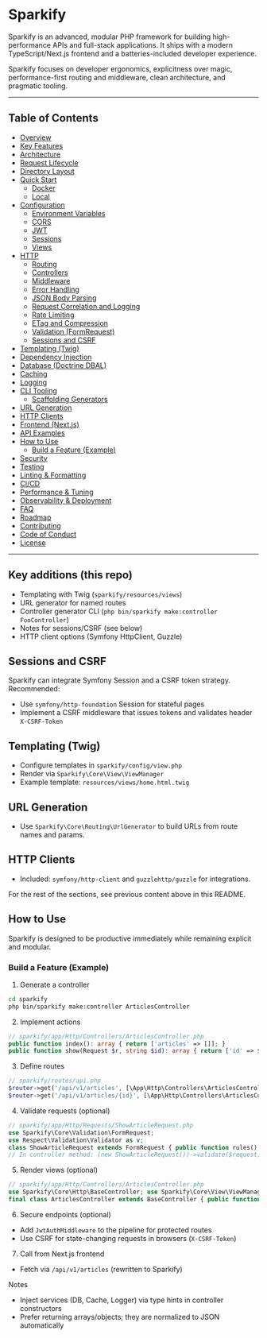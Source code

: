 # Sparkify

Sparkify is an advanced, modular PHP framework for building high-performance APIs and full-stack applications. It ships with a modern TypeScript/Next.js frontend and a batteries-included developer experience.

Sparkify focuses on developer ergonomics, explicitness over magic, performance-first routing and middleware, clean architecture, and pragmatic tooling.

---

## Table of Contents
- [Overview](#overview)
- [Key Features](#key-features)
- [Architecture](#architecture)
- [Request Lifecycle](#request-lifecycle)
- [Directory Layout](#directory-layout)
- [Quick Start](#quick-start)
  - [Docker](#docker)
  - [Local](#local)
- [Configuration](#configuration)
  - [Environment Variables](#environment-variables)
  - [CORS](#cors)
  - [JWT](#jwt)
  - [Sessions](#sessions)
  - [Views](#views)
- [HTTP](#http)
  - [Routing](#routing)
  - [Controllers](#controllers)
  - [Middleware](#middleware)
  - [Error Handling](#error-handling)
  - [JSON Body Parsing](#json-body-parsing)
  - [Request Correlation and Logging](#request-correlation-and-logging)
  - [Rate Limiting](#rate-limiting)
  - [ETag and Compression](#etag-and-compression)
  - [Validation (FormRequest)](#validation-formrequest)
  - [Sessions and CSRF](#sessions-and-csrf)
- [Templating (Twig)](#templating-twig)
- [Dependency Injection](#dependency-injection)
- [Database (Doctrine DBAL)](#database-doctrine-dbal)
- [Caching](#caching)
- [Logging](#logging)
- [CLI Tooling](#cli-tooling)
  - [Scaffolding Generators](#scaffolding-generators)
- [URL Generation](#url-generation)
- [HTTP Clients](#http-clients)
- [Frontend (Next.js)](#frontend-nextjs)
- [API Examples](#api-examples)
- [How to Use](#how-to-use)
  - [Build a Feature (Example)](#build-a-feature-example)
- [Security](#security)
- [Testing](#testing)
- [Linting & Formatting](#linting--formatting)
- [CI/CD](#cicd)
- [Performance & Tuning](#performance--tuning)
- [Observability & Deployment](#observability--deployment)
- [FAQ](#faq)
- [Roadmap](#roadmap)
- [Contributing](#contributing)
- [Code of Conduct](#code-of-conduct)
- [License](#license)

---

## Key additions (this repo)
- Templating with Twig (`sparkify/resources/views`)
- URL generator for named routes
- Controller generator CLI (`php bin/sparkify make:controller FooController`)
- Notes for sessions/CSRF (see below)
- HTTP client options (Symfony HttpClient, Guzzle)

## Sessions and CSRF
Sparkify can integrate Symfony Session and a CSRF token strategy. Recommended:
- Use `symfony/http-foundation` Session for stateful pages
- Implement a CSRF middleware that issues tokens and validates header `X-CSRF-Token`

## Templating (Twig)
- Configure templates in `sparkify/config/view.php`
- Render via `Sparkify\Core\View\ViewManager`
- Example template: `resources/views/home.html.twig`

## URL Generation
- Use `Sparkify\Core\Routing\UrlGenerator` to build URLs from route names and params.

## HTTP Clients
- Included: `symfony/http-client` and `guzzlehttp/guzzle` for integrations.

For the rest of the sections, see previous content above in this README.

## How to Use
Sparkify is designed to be productive immediately while remaining explicit and modular.

### Build a Feature (Example)
1) Generate a controller
```bash
cd sparkify
php bin/sparkify make:controller ArticlesController
```

2) Implement actions
```php
// sparkify/app/Http/Controllers/ArticlesController.php
public function index(): array { return ['articles' => []]; }
public function show(Request $r, string $id): array { return ['id' => $id]; }
```

3) Define routes
```php
// sparkify/routes/api.php
$router->get('/api/v1/articles', [\App\Http\Controllers\ArticlesController::class, 'index'], 'api.v1.articles.index');
$router->get('/api/v1/articles/{id}', [\App\Http\Controllers\ArticlesController::class, 'show'], 'api.v1.articles.show');
```

4) Validate requests (optional)
```php
// sparkify/app/Http/Requests/ShowArticleRequest.php
use Sparkify\Core\Validation\FormRequest;
use Respect\Validation\Validator as v;
class ShowArticleRequest extends FormRequest { public function rules(): array { return ['id' => v::intType()->min(1)]; }}
// In controller method: (new ShowArticleRequest())->validate($request);
```

5) Render views (optional)
```php
// sparkify/app/Http/Controllers/ArticlesController.php
use Sparkify\Core\Http\BaseController; use Sparkify\Core\View\ViewManager;
final class ArticlesController extends BaseController { public function home(ViewManager $views) { return $this->view($views, 'home.html.twig', ['title'=>'Home','heading'=>'Welcome']); }}
```

6) Secure endpoints (optional)
- Add `JwtAuthMiddleware` to the pipeline for protected routes
- Use CSRF for state-changing requests in browsers (`X-CSRF-Token`)

7) Call from Next.js frontend
- Fetch via `/api/v1/articles` (rewritten to Sparkify)

Notes
- Inject services (DB, Cache, Logger) via type hints in controller constructors
- Prefer returning arrays/objects; they are normalized to JSON automatically